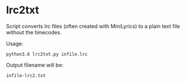 # lrc2txt

Script converts lrc files (often created with MiniLyrics) to a plain text file without the timecodes.

Usage:

    python3.6 lrc2txt.py infile.lrc
  
Output filename will be:
    
    infile-lrc2.txt
